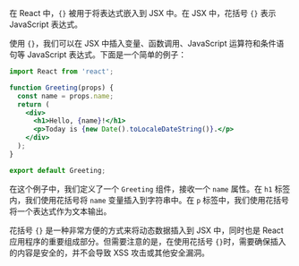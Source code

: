 在 React 中，`{}` 被用于将表达式嵌入到 JSX 中。在 JSX 中，花括号 `{}` 表示 JavaScript 表达式。

使用 `{}`，我们可以在 JSX 中插入变量、函数调用、JavaScript 运算符和条件语句等 JavaScript 表达式。下面是一个简单的例子：

```jsx
import React from 'react';

function Greeting(props) {
  const name = props.name;
  return (
    <div>
      <h1>Hello, {name}!</h1>
      <p>Today is {new Date().toLocaleDateString()}.</p>
    </div>
  );
}

export default Greeting;
```

在这个例子中，我们定义了一个 `Greeting` 组件，接收一个 `name` 属性。在 `h1` 标签内，我们使用花括号将 `name` 变量插入到字符串中。在 `p` 标签中，我们使用花括号将一个表达式作为文本输出。

花括号 `{}` 是一种非常方便的方式来将动态数据插入到 JSX 中，同时也是 React 应用程序的重要组成部分。但需要注意的是，在使用花括号 `{}`时，需要确保插入的内容是安全的，并不会导致 XSS 攻击或其他安全漏洞。